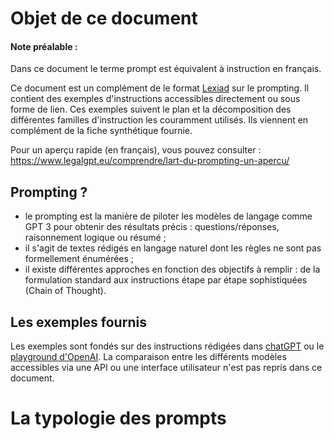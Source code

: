 # Objet de ce document

#### Note préalable : 
Dans ce document le terme prompt est équivalent à instruction en français. 

Ce document est un complément de le format [Lexiad](https://www.lexiad.com) sur le prompting. Il contient des exemples d'instructions accessibles directement ou sous forme de lien. 
Ces exemples suivent le plan et la décomposition des différentes familles d'instruction les couramment utilisés. 
Ils viennent en complément de la fiche synthétique fournie. 

Pour un aperçu rapide (en français), vous pouvez consulter :  https://www.legalgpt.eu/comprendre/lart-du-prompting-un-apercu/ 

## Prompting ? 

- le prompting est la manière de piloter les modèles de langage comme GPT 3 pour obtenir des résultats précis : questions/réponses, raisonnement logique ou résumé ;
- il s'agit de textes rédigés en langage naturel dont les règles ne sont pas formellement énumérées ;
- il existe différentes approches en fonction des objectifs à remplir : de la formulation standard aux instructions étape par étape sophistiquées (Chain of Thought).

## Les exemples fournis 

Les exemples sont fondés sur des instructions rédigées dans [chatGPT](https://chat.openai.com/auth/login) ou le [playground d'OpenAI](https://platform.openai.com/playground). 
La comparaison entre les différents modèles accessibles via une API ou une interface utilisateur n'est pas repris dans ce document. 

# La typologie des prompts 


